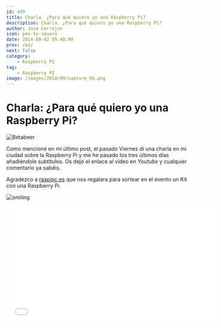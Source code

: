 ```yaml
---
id: 449
title: Charla. ¿Para qué quiero yo una Raspberry Pi?
description: Charla. ¿Para qué quiero yo una Raspberry Pi?
author: Jose Cerrejon
icon: pen-to-square
date: 2014-09-02 05:40:00
prev: /es/
next: false
category:
    - Raspberry PI
tag:
    - Raspberry PI
image: /images/2014/09/capture_bb.png
---
```


# Charla: ¿Para qué quiero yo una Raspberry Pi?

![Betabeer](/images/2014/09/capture_bb.png)

Como mencioné en mi último post, el pasado Viernes dí una charla en mi ciudad sobre la Raspberry Pi y me he pasado los tres últimos días añadiéndole subtítulos. Os dejo el enlace al vídeo en _Youtube_ y cualquier comentario ya sabéis.

Agradezco a [raspipc.es](https://raspipc.es) que nos regalara para sortear en el evento un Kit con una Raspberry Pi.

![smiling](/css/sm/happy_smiling.png)

<iframe width="560" height="315" src="//www.youtube.com/embed/fitWvc8O1Sg" frameborder="0" allowfullscreen></iframe>
